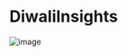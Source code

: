 # DiwaliInsights
![image](https://github.com/lawanyaarora/DiwaliInsights/assets/88465845/5544caa4-99f9-442c-b0c5-8655769c5fa4)
